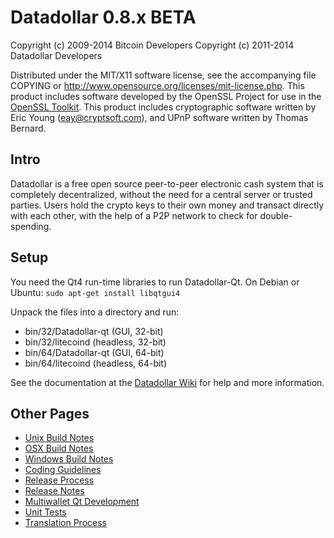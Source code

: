 Datadollar 0.8.x BETA
====================

Copyright (c) 2009-2014 Bitcoin Developers
Copyright (c) 2011-2014 Datadollar Developers

Distributed under the MIT/X11 software license, see the accompanying
file COPYING or http://www.opensource.org/licenses/mit-license.php.
This product includes software developed by the OpenSSL Project for use in the [OpenSSL Toolkit](http://www.openssl.org/). This product includes
cryptographic software written by Eric Young ([eay@cryptsoft.com](mailto:eay@cryptsoft.com)), and UPnP software written by Thomas Bernard.


Intro
---------------------
Datadollar is a free open source peer-to-peer electronic cash system that is
completely decentralized, without the need for a central server or trusted
parties.  Users hold the crypto keys to their own money and transact directly
with each other, with the help of a P2P network to check for double-spending.


Setup
---------------------
You need the Qt4 run-time libraries to run Datadollar-Qt. On Debian or Ubuntu:
	`sudo apt-get install libqtgui4`

Unpack the files into a directory and run:

- bin/32/Datadollar-qt (GUI, 32-bit)
- bin/32/litecoind (headless, 32-bit)
- bin/64/Datadollar-qt (GUI, 64-bit)
- bin/64/litecoind (headless, 64-bit)

See the documentation at the [Datadollar Wiki](http://Datadollar.info)
for help and more information.


Other Pages
---------------------
- [Unix Build Notes](build-unix.md)
- [OSX Build Notes](build-osx.md)
- [Windows Build Notes](build-msw.md)
- [Coding Guidelines](coding.md)
- [Release Process](release-process.md)
- [Release Notes](release-notes.md)
- [Multiwallet Qt Development](multiwallet-qt.md)
- [Unit Tests](unit-tests.md)
- [Translation Process](translation_process.md)
